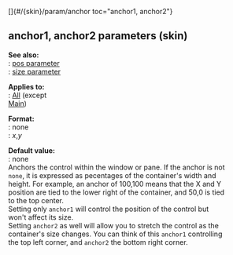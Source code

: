 []{#/{skin}/param/anchor toc="anchor1, anchor2"}    
## anchor1, anchor2 parameters (skin)    
**See also:**    
:   [pos parameter](/ref/%7Bskin%7D/param/pos.md)    
:   [size parameter](/ref/%7Bskin%7D/param/size.md)    
<!-- -->    
**Applies to:**    
:   [All](/ref/%7Bskin%7D/control.md) (except    
    [Main](/ref/%7Bskin%7D/control/main.md))    
<!-- -->    
**Format:**    
:   none    
:   *x*,*y*    
<!-- -->    
**Default value:**    
:   none    
Anchors the control within the window or pane. If the anchor is not    
`none`, it is expressed as pecentages of the container\'s width and    
height. For example, an anchor of 100,100 means that the X and Y    
position are tied to the lower right of the container, and 50,0 is tied    
to the top center.    
Setting only `anchor1` will control the position of the control but    
won\'t affect its size.    
Setting `anchor2` as well will allow you to stretch the control as the    
container\'s size changes. You can think of this `anchor1` controlling    
the top left corner, and `anchor2` the bottom right corner.  